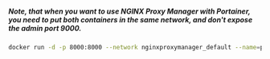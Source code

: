 ##### Note, that when you want to use NGINX Proxy Manager with Portainer, you need to put both containers in the same network, and don't expose the admin port 9000.
```sh
docker run -d -p 8000:8000 --network nginxproxymanager_default --name=portainer --restart=always -v /var/run/docker.sock:/var/run/docker.sock -v portainer_data:/data portainer/portainer-ce
```
